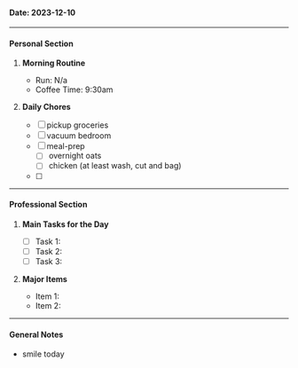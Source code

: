 #### Date: 2023-12-10

---

#### Personal Section

1. **Morning Routine**
    
    - Run: N/a
    - Coffee Time: 9:30am

1. **Daily Chores**
    - [ ]  pickup groceries
    - [ ]  vacuum bedroom
    - [ ]  meal-prep
	    - [ ] overnight oats
	    - [ ] chicken (at least wash, cut and bag)
	- [ ] 


---

#### Professional Section

1. **Main Tasks for the Day**
    
    - [ ]  Task 1: 
    - [ ]  Task 2: 
    - [ ]  Task 3: 
2. **Major Items**
    
    - Item 1: 
    - Item 2: 


---

#### General Notes
- smile today